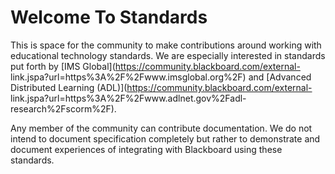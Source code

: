 # Welcome To Standards
This is space for the community to make contributions around working with
educational technology standards. We are especially interested in standards
put forth by [IMS Global](https://community.blackboard.com/external-
link.jspa?url=https%3A%2F%2Fwww.imsglobal.org%2F) and [Advanced Distributed
Learning (ADL)](https://community.blackboard.com/external-
link.jspa?url=https%3A%2F%2Fwww.adlnet.gov%2Fadl-research%2Fscorm%2F).

Any member of the community can contribute documentation. We do not intend to
document specification completely but rather to demonstrate and document
experiences of integrating with Blackboard using these standards.

